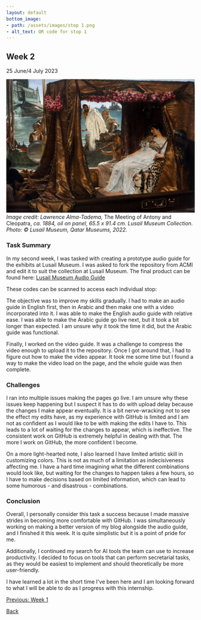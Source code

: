 ```yaml
---
layout: default
bottom_image:
- path: /assets/images/stop 1.png
- alt_text: QR code for stop 1
---
```


## Week 2
25 June/4 July 2023

![Cleopatra](/assets/images/cleopatra_og.jpg)
*Image credit: Lawrence Alma-Tadema,* The Meeting of Antony and Cleopatra, *ca. 1884, oil on panel, 65.5 x 91.4 cm. Lusail Museum Collection. Photo: © Lusail Museum, Qatar Museums, 2022.*

### Task Summary
In my second week, I was tasked with creating a prototype audio guide for the exhibits at Lusail Museum. I was asked to fork the repository from ACMI and edit it to suit the collection at Lusail Museum. The final product can be found here: [Lusail Museum Audio Guide](https://amamah-qm.github.io/)

These codes can be scanned to access each individual stop:

The objective was to improve my skills gradually. I had to make an audio guide in English first, then in Arabic and then make one with a video incorporated into it. I was able to make the English audio guide with relative ease. I was able to make the Arabic guide go live next, but it took a bit longer than expected. I am unsure why it took the time it did, but the Arabic guide was functional.

Finally, I worked on the video guide. It was a challenge to compress the video enough to upload it to the repository. Once I got around that, I had to figure out how to make the video appear. It took me some time but I found a way to make the video load on the page, and the whole guide was then complete.

### Challenges
I ran into multiple issues making the pages go live. I am unsure why these issues keep happening but I suspect it has to do with upload delay because the changes I make appear eventually. It is a bit nerve-wracking not to see the effect my edits have, as my experience with GitHub is limited and I am not as confident as I would like to be with making the edits I have to. This leads to a lot of waiting for the changes to appear, which is ineffective. The consistent work on GitHub is extremely helpful in dealing with that. The more I work on GitHub, the more confident I become.

On a more light-hearted note, I also learned I have limited artistic skill in customizing colors. This is not as much of a limitation as indecisiveness affecting me. I have a hard time imagining what the different combinations would look like, but waiting for the changes to happen takes a few hours, so I have to make decisions based on limited information, which can lead to some humorous - and disastrous - combinations.

### Conclusion
Overall, I personally consider this task a success because I made massive strides in becoming more comfortable with GitHub. I was simultaneously working on making a better version of my blog alongside the audio guide, and I finished it this week. It is quite simplistic but it is a point of pride for me.

Additionally, I continued my search for AI tools the team can use to increase productivity. I decided to focus on tools that can perform secretarial tasks, as they would be easiest to implement and should theoretically be more user-friendly.

I have learned a lot in the short time I've been here and I am looking forward to what I will be able to do as I progress with this internship.

[Previous: Week 1](./another-page.html)

[Back](./)
